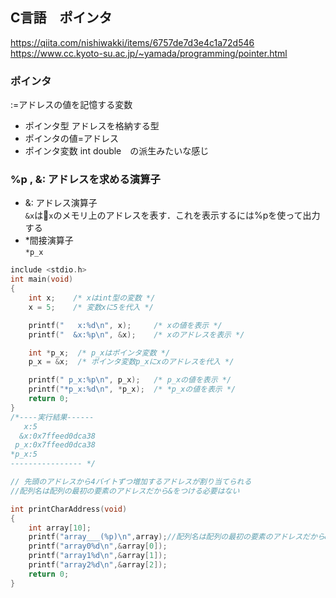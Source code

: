 ## C言語　ポインタ
https://qiita.com/nishiwakki/items/6757de7d3e4c1a72d546
https://www.cc.kyoto-su.ac.jp/~yamada/programming/pointer.html
### ポインタ
:=アドレスの値を記憶する変数

 - ポインタ型
 アドレスを格納する型
 - ポインタの値=アドレス
 - ポインタ変数
 int double　の派生みたいな感じ

### %p , &: アドレスを求める演算子  
 - &: アドレス演算子  
`&x`は`x`のメモリ上のアドレスを表す．これを表示するには%pを使って出力する
 - *間接演算子     
 `*p_x`


```c
include <stdio.h>
int main(void)
{
    int x;    /* xはint型の変数 */
    x = 5;    /* 変数xに5を代入 */

    printf("   x:%d\n", x);     /* xの値を表示 */
    printf("  &x:%p\n", &x);    /* xのアドレスを表示 */

    int *p_x;  /* p_xはポインタ変数 */
    p_x = &x;  /* ポインタ変数p_xにxのアドレスを代入 */

    printf(" p_x:%p\n", p_x);   /* p_xの値を表示 */
    printf("*p_x:%d\n", *p_x);  /* *p_xの値を表示 */
    return 0;
}
/*----実行結果------
   x:5
  &x:0x7ffeed0dca38
 p_x:0x7ffeed0dca38
*p_x:5
---------------- */

// 先頭のアドレスから4バイトずつ増加するアドレスが割り当てられる
//配列名は配列の最初の要素のアドレスだから&をつける必要はない

int printCharAddress(void)
{
	int array[10];
	printf("array___(%p)\n",array);//配列名は配列の最初の要素のアドレスだから&をつける必要はない
	printf("array0%d\n",&array[0]);
	printf("array1%d\n",&array[1]);
	printf("array2%d\n",&array[2]);
	return 0;
}

```
